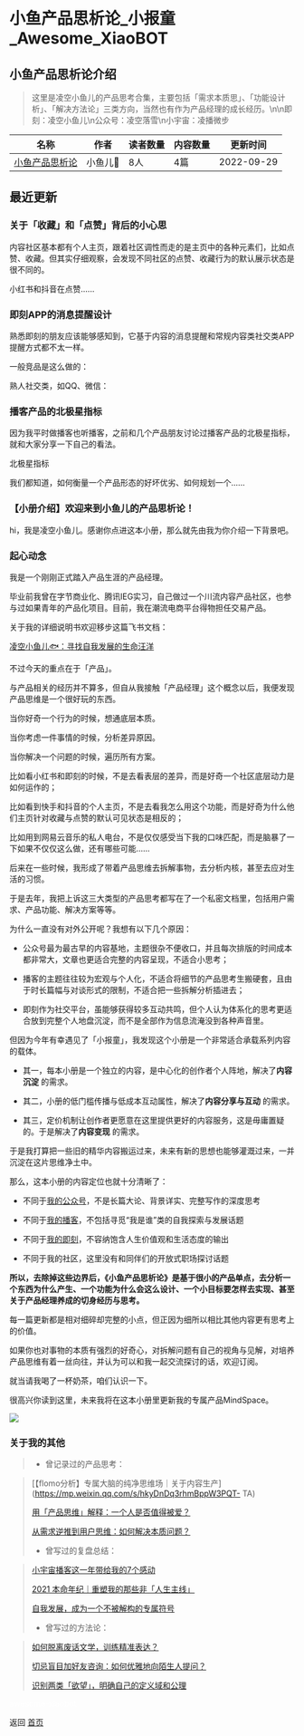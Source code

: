 # 小鱼产品思析论_小报童_Awesome_XiaoBOT

## 小鱼产品思析论介绍
> 这里是凌空小鱼儿的产品思考合集，主要包括「需求本质思」、「功能设计析」、「解决方法论」三类方向，当然也有作为产品经理的成长经历。\n\n即刻：凌空小鱼儿\n公众号：凌空落雪\n小宇宙：凌播微步  
  


|名称|作者|读者数量|内容数量|更新时间|
|---|---|---|---|---|
|[小鱼产品思析论](https://xiaobot.net/p/Fish01?refer=0b133df9-27dc-423b-8101-639049001c13)|小鱼儿💋|8人|4篇|2022-09-29|

## 最近更新
### 关于「收藏」和「点赞」背后的小心思

内容社区基本都有个人主页，跟着社区调性而走的是主页中的各种元素们，比如点赞、收藏。但其实仔细观察，会发现不同社区的点赞、收藏行为的默认展示状态是很不同的。

小红书和抖音在点赞......

### 即刻APP的消息提醒设计

熟悉即刻的朋友应该能够感知到，它基于内容的消息提醒和常规内容类社交类APP提醒方式都不太一样。

一般竞品是这么做的：

熟人社交类，如QQ、微信：

### 播客产品的北极星指标

因为我平时做播客也听播客，之前和几个产品朋友讨论过播客产品的北极星指标，就和大家分享一下自己的看法。

北极星指标

我们都知道，如何衡量一个产品形态的好坏优劣、如何规划一个......

### 【小册介绍】欢迎来到小鱼儿的产品思析论！

hi，我是凌空小鱼儿。感谢你点进这本小册，那么就先由我为你介绍一下背景吧。

### 起心动念

我是一个刚刚正式踏入产品生涯的产品经理。

毕业前我曾在字节商业化、腾讯IEG实习，自己做过一个川流内容产品社区，也参与过如果青年的产品化项目。目前，我在潮流电商平台得物担任交易产品。

关于我的详细说明书欢迎移步这篇飞书文档：

[凌空小鱼儿🐟：寻找自我发展的生命汪洋](https://nf5c5aymqr.feishu.cn/docs/doccnay0LQqg7ihaAgK98HQ58rg?show_like_list=1)

不过今天的重点在于「产品」。

与产品相关的经历并不算多，但自从我接触「产品经理」这个概念以后，我便发现产品思维是一个很好玩的东西。

当你好奇一个行为的时候，想通底层本质。

当你考虑一件事情的时候，分析差异原因。

当你解决一个问题的时候，遍历所有方案。

比如看小红书和即刻的时候，不是去看表层的差异，而是好奇一个社区底层动力是如何运作的；

比如看到快手和抖音的个人主页，不是去看我怎么用这个功能，而是好奇为什么他们主页针对收藏与点赞的默认可见状态是相反的；

比如用到网易云音乐的私人电台，不是仅仅感受当下我的口味匹配，而是脑暴了一下如果不仅仅这么做，还有哪些可能……

后来在一些时候，我形成了带着产品思维去拆解事物，去分析内核，甚至去应对生活的习惯。

于是去年，我把上诉这三大类型的产品思考都写在了一个私密文档里，包括用户需求、产品功能、解决方案等等。

为什么一直没有对外公开呢？我想有以下几个原因：

  * 公众号最为最古早的内容基地，主题很杂不便收口，并且每次排版的时间成本都非常大，文章也更适合完整的内容呈现，不适合小思考；

  * 播客的主题往往较为宏观与个人化，不适合将细节的产品思考生搬硬套，且由于时长篇幅与对谈形式的限制，不适合把一些拆解分析插进去；

  * 即刻作为社交平台，虽能够获得较多互动共鸣，但个人认为体系化的思考更适合放到完整个人地盘沉淀，而不是全部作为信息流淹没到各种声音里。

但因为今年有幸遇见了「小报童」，我发现这个小册是一个非常适合承载系列内容的载体。

  * 其一，每本小册是一个独立的内容，是中心化的创作者个人阵地，解决了**内容沉淀** 的需求。

  * 其二，小册的低门槛传播与低成本互动属性，解决了**内容分享与互动** 的需求。

  * 其三，定价机制让创作者更愿意在这里提供更好的内容服务，这是毋庸置疑的。于是解决了**内容变现** 的需求。

于是我打算把一些旧的精华内容搬运过来，未来有新的思想也能够灌溉过来，一并沉淀在这片思维净土中。

那么，这本小册的内容定位也就十分清晰了：

  * 不同于[我的公众号](https://mp.weixin.qq.com/s/hkyDnDq3rhmBppW3PQT-TA)，不是长篇大论、背景详实、完整写作的深度思考

  * 不同于[我的播客](https://www.xiaoyuzhoufm.com/podcast/6079475b510a5e5f726d9872)，不包括寻觅“我是谁”类的自我探索与发展话题

  * 不同于[我的即刻](http://jike.city/yakina)，不容纳饱含人生价值观和生活态度的输出

  * 不同于我的社区，这里没有和同伴们的开放式职场探讨话题

**所以，去除掉这些边界后，《小鱼产品思析论》是基于很小的产品单点，去分析一个东西为什么产生、一个功能为什么会这么设计、一个小目标要怎样去实现、甚至关于产品经理养成的切身经历与思考。**

每一篇更新都是相对细碎却完整的小点，但正因为细所以相比其他内容更有思考上的价值。

如果你也对事物的本质有强烈的好奇心，对拆解问题有自己的视角与见解，对培养产品思维有着一丝向往，并认为可以和我一起交流探讨的话，欢迎订阅。

就当请我喝了一杯奶茶，咱们认识一下。

很高兴你读到这里，未来我将在这本小册里更新我的专属产品MindSpace。

![](https://static.xiaobot.net/file/2022-09-08/3546/d08b96a07b60f6ea0ba34d0e0cd5f995.png)

### 关于我的其他

>   * 曾记录过的产品思考：
>
>

>
> [【flomo分析】专属大脑的纯净思维场｜关于内容生产](https://mp.weixin.qq.com/s/hkyDnDq3rhmBppW3PQT-
> TA)
>
> [用「产品思维」解释：一个人是否值得被爱？](https://mp.weixin.qq.com/s/9IayYGBZZ8xNtqKczHFDBg)
>
> [从需求逆推到用户思维：如何解决本质问题？](https://mp.weixin.qq.com/s/JVkcHuRXLe7Fuia3313TWg)
>
>   * 曾写过的复盘总结：
>
>

>
> [小宇宙播客这一年带给我的7个感动](https://mp.weixin.qq.com/s/uVTGKsK0jzDDnVdXU-0qYA)
>
> [2021 本命年纪｜重塑我的那些非「人生主线」](https://mp.weixin.qq.com/s/PzqZRXCupiRm8df9oUl-5g)
>
> [自我发展，成为一个不被解构的专属符号](https://mp.weixin.qq.com/s/JDF5QwNYiBzXGW2hUYz0oQ)
>
>   * 曾写过的方法论：
>
>

>
> [如何脱离废话文学，训练精准表达？](https://mp.weixin.qq.com/s/CPYDm4FnvPKskmGqDLjqBQ)
>
> [切忌盲目加好友咨询：如何优雅地向陌生人提问？](https://mp.weixin.qq.com/s/VPoejQAEiBt-y23A_leEBQ)
>
> [识别两类「欲望」，明确自己的定义域和公理](https://mp.weixin.qq.com/s/MGdz_uVkrwPUwuSfwRMtPA)


<a href="https://github.com/Reno9527/awesome-xiaobot" style="color: white; text-decoration: none;">awesome-xiaobot</a>

返回 [首页](../README.md)
